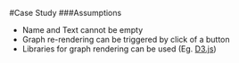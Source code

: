 #Case Study
###Assumptions
* Name and Text cannot be empty
* Graph re-rendering can be triggered by click of a button
* Libraries for graph rendering can be used (Eg. [D3.js](https://d3js.org/ "D3.js Homepage"))
